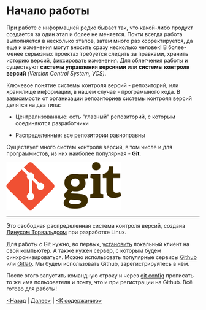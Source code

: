 # Начало работы
При работе с информацией редко бывает так, что какой-либо продукт создается за один этап и более не меняется. Почти всегда работа выполняется в несколько этапов, затем много раз корректируется, да еще и изменения могут вносить сразу несколько человек! В более-менее серьезных проектах требуется следить за правками, хранить историю версий, фиксировать изменения. Для облегчения работы и существуют **системы управления версиями** или **системы контроля версий** *(Version Control System, VCS)*.

Ключевое понятие системы контроля версий - репозиторий, или хранилище информации, в нашем случае - программного кода. В зависимости от организации репозиториев системы контроля версий делятся на два типа:

* Централизованные: есть "главный" репозиторий, с которым соединяются разработчики

* Распределенные: все репозитории равноправны

Существует много систем контроля версий, в том числе и для программистов, из них наиболее популярная - **Git**.

<img src="./assets/git-logo.png" alt="git-logo.png" width="300"/>

---

Это свободная распределенная система контроля версий, создана [Линусом Торвальдсом](https://ru.wikipedia.org/wiki/Торвальдс,_Линус) при разработке Linux. 

Для работы с Git нужно, во первых, [установить](https://devpractice.ru/git-for-beginners-part-2-install-git/) локальный клиент на свой компьютер. А также нужен сервер, с которым будем синхронизироваться. Можно использовать популярные сервисы [Github](https://github.com/) или [Gitlab](https://about.gitlab.com/). Мы будем использовать Github, зарегистрируйтесь в нём.

После этого запустить командную строку и через [git config](./command_config.md) прописать то же имя пользователя и почту, что и при регистрации на Github. Всё готово для работы!

[<Назад](./Hello.md) | [Далее>](./control_versions.md) | [<К содержанию>](./readme.md)





